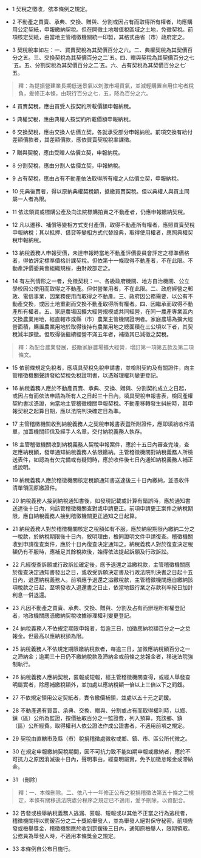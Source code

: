 * 1 契稅之徵收，依本條例之規定。

* 2 不動產之買賣、承典、交換、贈與、分割或因占有而取得所有權者，均應購用公定契紙，申報繳納契稅。但在開徵土地增值稅區域之土地，免徵契稅。前項核定契紙，由當地主管稽徵機關統一印製，其格式由省（市）政府定之。

* 3 契稅稅率如左：一、買賣契稅為其契價百分之六。二、典權契稅為其契價百分之五。三、交換契稅為其契價百分之二˙五。四、贈與契稅為其契價百分之七˙五。五、分割契稅為其契價百分之二˙五。六、占有契稅為其契價百分之七˙五。

> 釋：為提振營建業長期低迷景氣以刺激市場買氣，並減輕購置自用住宅者稅負，爰修正本條，由現行百分之七．五，降為百分之六。

* 4 買賣契稅，應由買受人按契約所載價額申報納稅。

* 5 典權契稅，應由典權人按契約所載價額申報納稅。

* 6 交換契稅，應由交換人估價立契，各就承受部分申報納稅。前項交換有給付差額價款者，其差額價款，應依買賣契稅稅率課徵。

* 7 贈與契稅，應由受贈人估價立契，申報納稅。

* 8 分割契稅，應由分割人估價立契，申報納稅。

* 9 占有契稅，應由占有不動產依法取得所有權之人估價立契，申報納稅。

* 10 先典後賣者，得以原納典權契稅額，抵繳買賣契稅。但以典權人與買主同屬一人者為限。

* 11 依法領買或標購公產及向法院標購拍賣之不動產者，仍應申報繳納契稅。

* 12 凡以遷移、補償等變相方式支付產價，取得不動產所有權者，應照買賣契稅申報納稅；其以抵押、借貸等變相方式代替設典，取得使用權者，應照典權契稅申報納稅。

* 13 納稅義務人申報契價，未達申報時當地不動產評價委員會評定之標準價格者，得依評定標準價格計課契稅。但依第十一條取得不動產者，不在此限。不動產評價委員會組織規程，由財政部定之。

* 14 有左列情形之一者，免徵契稅：一、各級政府機關、地方自治機關、公立學校因公使用而取得之不動產。但供營業用者，不在此限。二、政府經營之郵政、電信事業，因業務使用而取得之不動產。三、政府因公務需要，以公有不動產交換，或因土地重劃而交換不動產取得所有權者。四、因繼承而取得不動產所有權者。五、家庭農場因擴大經營規模或共同經營，在同一農產專業區內交換農業用地，經直轄市或縣（市）農業主管機關證明者。家庭農場為擴大經營面積，購置農業用地於取得後持有農業用地之總面積在三公頃以下者，其契稅減半課徵。但取得後繼續經營不滿五年者，補徵其已減徵之契稅。

> 釋：為配合農業發展，鼓勵家庭農場擴大經營，增訂第一項第五款及第二項條文。

* 15 依前條規定免稅者，應填具契稅免稅申請書，並檢附契約及有關證件，向主管稽徵機關聲請發給契稅免稅證明書，以憑辦理權利變更登記。

* 16 納稅義務人應於不動產買賣、承典、交換、贈與、分割契約成立之日起，或因占有而依法申請為所有人之日起三十日內，填具契稅申報書表，檢同產權契約書狀憑證，向當地主管稽徵機關申報契稅。不動產移轉發生糾紛時，其申報契稅之起算日期，應以法院判決確定日為準。

* 17 主管稽徵機關收到納稅義務人之契稅申報書表暨所附證件，應即填給收件清單，加蓋機關印信及經手人名章，交付納稅義務人執存。

* 18 主管稽徵機關收到納稅義務人契稅申報案件，應於十五日內審查完竣，查定應納稅額，發單通知納稅義務人依限繳納。主管稽徵機關對納稅義務人所檢送表件，如認為有欠完備或有疑問時，應於收件後七日內通知納稅義務人補正或說明。

* 19 納稅義務人應於稽徵機關核定稅額通知書送達後三十日內繳納，並憑收件清單領回原繳證件。

* 20 納稅義務人接到納稅通知書後，如發現記載或計算有錯誤時，應於通知書送達後十日內，向該管稽徵機關查對或申請更正。前項申請更正案件之納稅期限，應自納稅義務人接到稽徵機關更正通知之日起算。

* 21 納稅義務人對於稽徵機關核定之稅額如有不服，應於納稅期限內繳納二分之一稅款，於納稅期限後十日內，敘明理由，檢同證明文件申請復查。稽徵機關收到申請復查案件，應於十日內復查決定通知之。納稅義務人對於復查決定稅額仍有不服時，應補足其餘稅款後，始得依法提起訴願及行政訴訟。

* 22 凡經復查訴願或行政訴訟確定後，應予退還之溢繳稅款，主管稽徵機關應於復查決定通知書發出之日，或收受訴願決定書及行政法院判決書之日起十五日內，退還納稅義務人。前項應予退還之溢繳稅款，主管稽徵機關應自繳納該項稅款之日起，至填發收入退還書之日止，依當地銀行業之存款利率按日加計利息一併退還。

* 23 凡因不動產之買賣、承典、交換、贈與、分割及占有而辦理所有權登記者，地政機關應憑繳納契稅收據辦理權利變更登記。

* 24 納稅義務人不依規定期限申報者，每逾三日，加徵應納稅額百分之一之怠報金。但最高以應納稅額為限。

* 25 納稅義務人不依規定期限繳納稅款者，每逾三日，加徵應納稅額百分之一之滯納金；逾期三十日仍不繳納稅款及滯納金或前條之怠報金者，移送法院強制執行。

* 26 納稅義務人應納契稅，匿報或短報，經主管稽徵機關查得，或經人舉發查明屬實者，除應補繳稅額外，並加處以應納稅額一倍以上三倍以下之罰鍰。

* 27 不依規定領用公定契紙者，責令繳價補領，並處以五十元之罰鍰。

* 28 不動產遇有買賣、承典、交換、贈與、分割或占有而取得權利時，以鄉、鎮（區）公所為監證，按價抽取百分之一監證費，列入預算，充該鄉、鎮（區）公所經費。取得權利人依公證法作成公證書者，不適用前項之規定。

* 29 契稅由直轄市及縣（市）稅捐稽徵處徵收或鄉、鎮、市、區公所代徵之。

* 30 在規定申報繳納契稅期間，因不可抗力致不能如期申報或繳納者，應於不可抗力之原因消滅後十日內，聲明事由，經查明屬實，免予加徵怠報金或滯納金。

* 31 （刪除）

> 釋：一、本條刪除。二、依八十一年修正公布之稅捐稽徵法第五十條之二規定，本條有關移送法院處分程序之規定已不適用，爰予刪除，以資配合。

* 32 告發或檢舉納稅義務人逃漏、匿報、短報或以其他不正當之行為逃稅者，稽徵機關得以罰鍰百分之二十獎給舉發人，並為舉發人絕對保守秘密。前項告發或檢舉獎金，稽徵機關應於收到罰鍰後三日內，通知原檢舉人，限期領取。公務員為舉發人時，不適用本條獎金之規定。

* 33 本條例自公布日施行。

